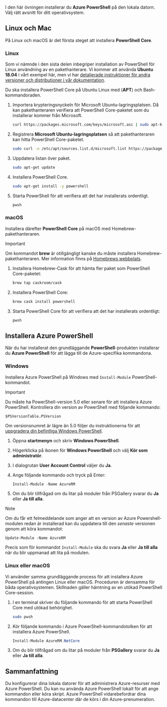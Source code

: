I den här övningen installerar du **Azure PowerShell** på den lokala datorn. Välj rätt avsnitt för ditt operativsystem.

## <a name="linux-and-mac"></a>Linux och Mac
På Linux och macOS är det första steget att installera **PowerShell Core**.

### <a name="linux"></a>Linux
Som vi nämnde i den sista delen inbegriper installation av PowerShell för Linux användning av en pakethanterare. Vi kommer att använda **Ubuntu 18.04** i vårt exempel här, men vi har [detaljerade instruktioner för andra versioner och distributioner i vår dokumentation](https://docs.microsoft.com/powershell/scripting/setup/installing-powershell-core-on-linux).

Du ska installera PowerShell Core på Ubuntu Linux med (**APT**) och Bash-kommandoraden. 

1. Importera krypteringsnyckeln för Microsoft Ubuntu-lagringsplatsen. Då kan pakethanteraren verifiera att PowerShell Core-paketet som du installerar kommer från Microsoft.

    ```bash
    curl https://packages.microsoft.com/keys/microsoft.asc | sudo apt-key add -
    ```
1. Registrera **Microsoft Ubuntu-lagringsplatsen** så att pakethanteraren kan hitta PowerShell Core-paketet.

    ```bash
    sudo curl -o /etc/apt/sources.list.d/microsoft.list https://packages.microsoft.com/config/ubuntu/18.04/prod.list
    ```

1. Uppdatera listan över paket.

    ```bash
    sudo apt-get update
    ```

1. Installera PowerShell Core.

    ```bash
    sudo apt-get install -y powershell
    ```

1. Starta PowerShell för att verifiera att det har installerats ordentligt.

    ```bash
    pwsh
    ```

### <a name="macos"></a>macOS
Installera därefter **PowerShell Core** på macOS med Homebrew-pakethanteraren.

> [!IMPORTANT]
> Om kommandot **brew** är otillgängligt kanske du måste installera Homebrew-pakethanteraren. Mer information finns på [Homebrews webbplats](https://brew.sh/).

1. Installera Homebrew-Cask för att hämta fler paket som PowerShell Core-paketet:

    ```bash
    brew tap caskroom/cask
    ```
1. Installera PowerShell Core:

    ```bash
    brew cask install powershell
    ```

1. Starta PowerShell Core för att verifiera att det har installerats ordentligt:

    ```bash
    pwsh
    ```

## <a name="install-azure-powershell"></a>Installera Azure PowerShell
När du har installerat den grundläggande **PowerShell**-produkten installerar du **Azure PowerShell** för att lägga till de Azure-specifika kommandona.

### <a name="windows"></a>Windows
Installera Azure PowerShell på Windows med `Install-Module` PowerShell-kommandot.

> [!IMPORTANT]
> Du måste ha PowerShell-version 5.0 eller senare för att installera Azure PowerShell. Kontrollera din version av PowerShell med följande kommando: 
>
> `$PSVersionTable.PSVersion` 
>
>Om versionsnumret är lägre än 5.0 följer du instruktionerna för att [uppgradera din befintliga Windows PowerShell](https://docs.microsoft.com/powershell/scripting/setup/installing-windows-powershell?view=powershell-6#upgrading-existing-windows-powershell).

1. Öppna **startmenyn** och skriv **Windows PowerShell**.
2. Högerklicka på ikonen för **Windows PowerShell** och välj **Kör som administratör**.
3. I dialogrutan **User Account Control** väljer du **Ja**.
4. Ange följande kommando och tryck på Enter:

    ```powershell
    Install-Module -Name AzureRM
    ```
5. Om du blir tillfrågad om du litar på moduler från PSGallery svarar du **Ja** eller **Ja till alla**.

> [!NOTE]
> Om du får ett felmeddelande som anger att en version av Azure Powershell-modulen redan är installerad kan du uppdatera till den _senaste_ versionen genom att köra kommandot:
> 
> `Update-Module -Name AzureRM`
> 
> Precis som för kommandot `Install-Module` ska du svara **Ja** eller **Ja till alla** när du blir uppmanad att lita på modulen.

### <a name="linux-or-macos"></a>Linux eller macOS
Vi använder samma grundläggande process för att installera Azure PowerShell på antingen Linux eller macOS. Proceduren är densamma för båda operativsystemen. Skillnaden gäller hämtning av en utökad PowerShell Core-session.

1. I en terminal skriver du följande kommando för att starta PowerShell Core med utökad behörighet.

    ```bash
    sudo pwsh
    ```

1. Kör följande kommando i Azure PowerShell-kommandotolken för att installera Azure PowerShell.

    ```powershell
    Install-Module AzureRM.NetCore
    ```

1. Om du blir tillfrågad om du litar på moduler från **PSGallery** svarar du **Ja** eller **Ja till alla**.

## <a name="summary"></a>Sammanfattning
Du konfigurerar dina lokala datorer för att administrera Azure-resurser med Azure PowerShell. Du kan nu använda Azure PowerShell lokalt för att ange kommandon eller köra skript. Azure PowerShell vidarebefordrar dina kommandon till Azure-datacenter där de körs i din Azure-prenumeration.